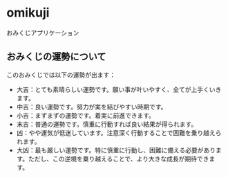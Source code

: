 # omikuji
おみくじアプリケーション

## おみくじの運勢について

このおみくじでは以下の運勢が出ます：

- 大吉：とても素晴らしい運勢です。願い事が叶いやすく、全てが上手くいきます。
- 中吉：良い運勢です。努力が実を結びやすい時期です。
- 小吉：まずまずの運勢です。着実に前進できます。
- 末吉：普通の運勢です。慎重に行動すれば良い結果が得られます。
- 凶：やや運気が低迷しています。注意深く行動することで困難を乗り越えられます。
- 大凶：最も厳しい運勢です。特に慎重に行動し、困難に備える必要があります。ただし、この逆境を乗り越えることで、より大きな成長が期待できます。
